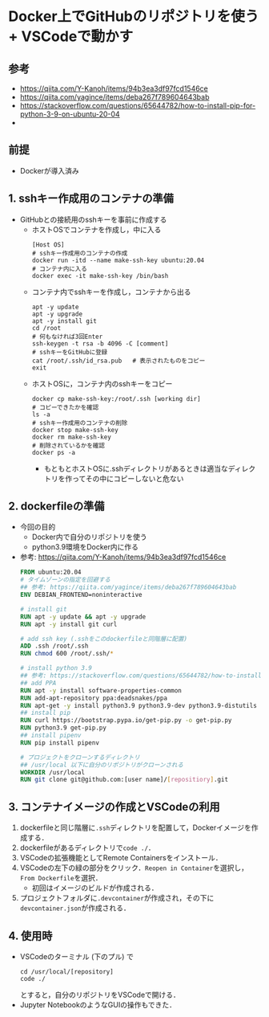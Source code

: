 # Docker上でGitHubのリポジトリを使う + VSCodeで動かす
## 参考
- https://qiita.com/Y-Kanoh/items/94b3ea3df97fcd1546ce
- https://qiita.com/yagince/items/deba267f789604643bab
- https://stackoverflow.com/questions/65644782/how-to-install-pip-for-python-3-9-on-ubuntu-20-04
- 
## 前提
- Dockerが導入済み
## 1. sshキー作成用のコンテナの準備
- GitHubとの接続用のsshキーを事前に作成する
    - ホストOSでコンテナを作成し，中に入る
        ```
        [Host OS]
        # sshキー作成用のコンテナの作成
        docker run -itd --name make-ssh-key ubuntu:20.04
        # コンテナ内に入る
        docker exec -it make-ssh-key /bin/bash
        ```
    - コンテナ内でsshキーを作成し，コンテナから出る
        ```
        apt -y update
        apt -y upgrade
        apt -y install git
        cd /root
        # 何もなければ3回Enter
        ssh-keygen -t rsa -b 4096 -C [comment]
        # sshキーをGitHubに登録
        cat /root/.ssh/id_rsa.pub   # 表示されたものをコピー
        exit
        ```
    - ホストOSに，コンテナ内のsshキーをコピー
        ```
        docker cp make-ssh-key:/root/.ssh [working dir]
        # コピーできたかを確認
        ls -a
        # sshキー作成用のコンテナの削除
        docker stop make-ssh-key
        docker rm make-ssh-key
        # 削除されているかを確認
        docker ps -a
        ```
        - もともとホストOSに.sshディレクトリがあるときは適当なディレクトリを作ってその中にコピーしないと危ない
    
## 2. dockerfileの準備
- 今回の目的
    - Docker内で自分のリポジトリを使う
    - python3.9環境をDocker内に作る
- 参考: https://qiita.com/Y-Kanoh/items/94b3ea3df97fcd1546ce
    ```dockerfile
    FROM ubuntu:20.04
    # タイムゾーンの指定を回避する
    ## 参考: https://qiita.com/yagince/items/deba267f789604643bab
    ENV DEBIAN_FRONTEND=noninteractive

    # install git
    RUN apt -y update && apt -y upgrade
    RUN apt -y install git curl

    # add ssh key (.sshをこのdockerfileと同階層に配置)
    ADD .ssh /root/.ssh
    RUN chmod 600 /root/.ssh/*

    # install python 3.9
    ## 参考: https://stackoverflow.com/questions/65644782/how-to-install-pip-for-python-3-9-on-ubuntu-20-04
    ## add PPA
    RUN apt -y install software-properties-common
    RUN add-apt-repository ppa:deadsnakes/ppa
    RUN apt-get -y install python3.9 python3.9-dev python3.9-distutils
    ## install pip
    RUN curl https://bootstrap.pypa.io/get-pip.py -o get-pip.py
    RUN python3.9 get-pip.py
    ## install pipenv
    RUN pip install pipenv

    # プロジェクトをクローンするディレクトリ
    ## /usr/local 以下に自分のリポジトリがクローンされる
    WORKDIR /usr/local
    RUN git clone git@github.com:[user name]/[repositiory].git
    ```

## 3. コンテナイメージの作成とVSCodeの利用
1. dockerfileと同じ階層に```.ssh```ディレクトリを配置して，Dockerイメージを作成する．
2. dockerfileがあるディレクトリで```code ./```．
3. VSCodeの拡張機能としてRemote Containersをインストール．
4. VSCodeの左下の緑の部分をクリック．```Reopen in Container```を選択し，```From Dockerfile```を選択．
    - 初回はイメージのビルドが作成される．
5. プロジェクトフォルダに```.devcontainer```が作成され，その下に```devcontainer.json```が作成される．

## 4. 使用時
- VSCodeのターミナル (下のプル) で
    ```
    cd /usr/local/[repository]
    code ./
    ```
    とすると，自分のリポジトリをVSCodeで開ける．
- Jupyter NotebookのようなGUIの操作もできた．